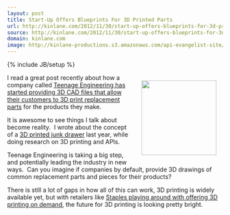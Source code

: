 ```yaml
---
layout: post
title: Start-Up Offers Blueprints For 3D Printed Parts
url: http://kinlane.com/2012/11/30/start-up-offers-blueprints-for-3d-printed-parts/
source: http://kinlane.com/2012/11/30/start-up-offers-blueprints-for-3d-printed-parts/
domain: kinlane.com
image: http://kinlane-productions.s3.amazonaws.com/api-evangelist-site/blog/3d-printing-teenage-engineering.png
---
```

{% include JB/setup %}<p><img style="padding: 15px;" src="https://s3.amazonaws.com/kinlane-productions/3D-Printing/3d-printing-teenage-engineering.png" alt="" width="175" align="right" /></p>
<p>I read a great post recently about how a company called <a href="http://www.engineering.com/3DPrinting/3DPrintingArticles/ArticleID/4979/Start-Up-Offers-Blueprints-For-3D-Printed-Parts.aspx">Teenage Engineering has started providing 3D CAD files that allow their customers to 3D print replacement parts</a> for the products they make.</p>
<p>It is awesome to see things I talk about become reality. &nbsp;I wrote about the concept of a <a href="http://www.kinlane.com/2011/08/01/my-3d-printed-junk-drawer/">3D printed junk drawer</a> last year, while doing research on 3D printing and APIs.</p>
<p>Teenage Engineering is taking a big step, and potentially leading the industry in new ways. &nbsp;Can you imagine if companies by default, provide 3D drawings of common replacement parts and pieces for their products?</p>
<p>There is still a lot of gaps in how all of this can work, 3D printing is widely available yet, but with retailers like <a href="http://www.tomshardware.com/news/staples-3d-print-mcor-iris,19447.html">Staples playing around with offering 3D printing on demand</a>, the future for 3D printing is looking pretty bright.</p>